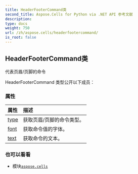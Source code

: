 ```yaml
---
title: HeaderFooterCommand类
second_title: Aspose.Cells for Python via .NET API 参考文献
description:
type: docs
weight: 750
url: /zh/aspose.cells/headerfootercommand/
is_root: false
---
```

## HeaderFooterCommand类
代表页眉/页脚的命令



HeaderFooterCommand 类型公开以下成员：

### 属性
|属性|描述|
| :- | :- |
| [type](/cells/python-net/zh/aspose.cells/headerfootercommand/type) |获取页眉/页脚的命令类型。|
| [font](/cells/python-net/zh/aspose.cells/headerfootercommand/font) |获取命令值的字体。|
| [text](/cells/python-net/zh/aspose.cells/headerfootercommand/text) |获取命令的文本。|



### 也可以看看
* 模块[`aspose.cells`](..)
